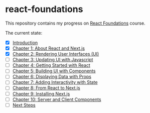 # react-foundations

This repository contains my progress on
[React Foundations](https://nextjs.org/learn/react-foundations) course.

The current state:

- [X] [Introduction](https://nextjs.org/learn/react-foundations)
- [X] [Chapter 1: About React and Next.js](https://nextjs.org/learn/react-foundations/what-is-react-and-nextjs)
- [X] [Chapter 2: Rendering User Interfaces (UI)](https://nextjs.org/learn/react-foundations/rendering-ui)
- [ ] [Chapter 3: Updating UI with Javascript](https://nextjs.org/learn/react-foundations/updating-ui-with-javascript)
- [ ] [Chapter 4: Getting Started with React](https://nextjs.org/learn/react-foundations/getting-started-with-react)
- [ ] [Chapter 5: Building UI with Components](https://nextjs.org/learn/react-foundations/building-ui-with-components)
- [ ] [Chapter 6: Displaying Data with Props](https://nextjs.org/learn/react-foundations/displaying-data-with-props)
- [ ] [Chapter 7: Adding Interactivity with State](https://nextjs.org/learn/react-foundations/updating-state)
- [ ] [Chapter 8: From React to Next.js](https://nextjs.org/learn/react-foundations/from-react-to-nextjs)
- [ ] [Chapter 9: Installing Next.js](https://nextjs.org/learn/react-foundations/installation)
- [ ] [Chapter 10: Server and Client Components](https://nextjs.org/learn/react-foundations/server-and-client-components)
- [ ] [Next Steps](https://nextjs.org/learn/react-foundations/next-steps)
